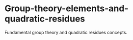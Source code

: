 # Group-theory-elements-and-quadratic-residues
Fundamental group theory and quadratic residues concepts.
